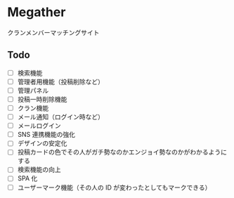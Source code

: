 # Megather
クランメンバーマッチングサイト

## Todo

- [ ] 検索機能
- [ ] 管理者用機能（投稿削除など）
- [ ] 管理パネル
- [ ] 投稿一時削除機能
- [ ] クラン機能
- [ ] メール通知（ログイン時など）
- [ ] メールログイン
- [ ] SNS 連携機能の強化
- [ ] デザインの安定化
- [ ] 投稿カードの色でその人がガチ勢なのかエンジョイ勢なのかがわかるようにする
- [ ] 検索機能の向上
- [ ] SPA 化
- [ ] ユーザーマーク機能（その人の ID が変わったとしてもマークできる）
